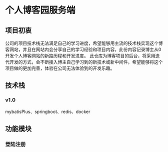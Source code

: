 # 个人博客园服务端
## 项目初衷
公司的项目技术栈无法满足自己的学习进度，希望能够用主流的技术栈实现这个博客网站，并且在网站内会分享自己的学习经验和项目内容，此份内容记录博主从0开发个人博客网站的新路历程和开发进度。
此仓库为博客项目的后台，将采用迭代开发的方式，会不断接入博主自己学习到的新技术或新中间件，希望能够将这个项目做的更加完善，体验在公司无法体验到的开发乐趣。
## 技术栈
### v1.0
mybatisPlus、springboot、redis、docker
## 功能模块
### 登陆注册
